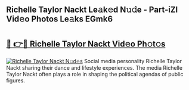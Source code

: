 ## Richelle Taylor Nackt Le𝚊k𝚎d N𝚞𝚍e - Part-iZI Vid𝚎o Photos Le𝚊ks EGmk6

# <h2><a href="http://fb36qq.evod.top/?m=Richelle+Taylor+Nackt">🔗 👉🔴 Richelle Taylor Nackt Vid𝚎o Ph𝚘t𝚘s</a></h2>

[![Richelle Taylor Nackt N𝚞d𝚎s](https://i.imgur.com/8V9OHl7.gif)](http://fb36qq.evod.top/?m=Richelle+Taylor+Nackt)
Social media personality Richelle Taylor Nackt sharing their dance and lifestyle experiences. The media Richelle Taylor Nackt often plays a role in shaping the political agendas of public figures. 

